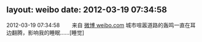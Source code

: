 layout: weibo
date: 2012-03-19 07:34:58
---
2012-03-19 07:34:58  &nbsp;&nbsp;&nbsp;&nbsp;&nbsp;&nbsp; 来自 <a href="http://weibo.com/" rel="nofollow">微博 weibo.com</a>
城市喧嚣道路的轰鸣一直在耳边翻腾，影响我的睡眠……[睡觉] ​​​
